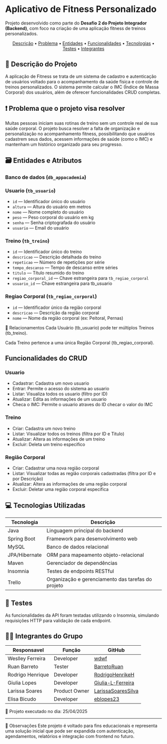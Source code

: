 # Aplicativo de Fitness Personalizado

Projeto desenvolvido como parte do **Desafio 2 do Projeto Integrador (Backend)**, com foco na criação de uma aplicação fitness de treinos personalizados.

<p align="center">
 <a href="#descrição-do-projeto">Descrição</a> •
 <a href="#problema-que-o-projeto-visa-resolver">Problema</a> •
 <a href="#entidade-e-atributos">Entidades</a> •
 <a href="#funcionalidades-do-crud">Funcionalidades</a> •
 <a href="#tecnologias-utilizadas">Tecnologias</a> • 
 <a href="#teste">Testes</a> •
 <a href="#integrantes-do-grupo">Integrantes</a>
</p>

## 📖 Descrição do Projeto

A aplicação de Fitness se trata de um sistema de cadastro e autenticação de usuários voltado para o acompanhamento da saúde física e controle de treinos personalizados. O sistema permite calcular o IMC (Índice de Massa Corporal) dos usuários, além de oferecer funcionalidades CRUD completas.

## ❗ Problema que o projeto visa resolver

Muitas pessoas iniciam suas rotinas de treino sem um controle real de sua saúde corporal. O projeto busca resolver a falta de organização e personalização no acompanhamento fitness, possibilitando que usuários cadastrem seus dados, acessem informações de saúde (como o IMC) e mantenham um histórico organizado para seu progresso.

## 🗃️ Entidades e Atributos

### Banco de dados (`db_appacademia`)

### Usuario (`tb_usuario`)

- `id` — Identificador único do usuário
- `altura` — Altura do usuário em metros
- `nome` — Nome completo do usuário
- `peso` — Peso corporal do usuário em kg
- `senha` — Senha criptografada do usuário
- `usuario` — Email do usuário

### Treino (`tb_treino`)

- `id` — Identificador único do treino
- `descricao` — Descrição detalhada do treino
- `repeticao` — Número de repetições por série
- `tempo_descanso` — Tempo de descanso entre séries
- `titulo` — Título resumido do treino
- `regiao_corporal_id` — Chave estrangeira para `tb_regiao_corporal`
- `usuario_id` — Chave estrangeira para tb_usuario

### Regiao Corporal (`tb_regiao_corporal`)

- `id` — Identificador único da região corporal
- `descricao` — Descrição da região corporal
- `nome` — Nome da região corporal (ex: Peitoral, Pernas)

📌 Relacionamentos
Cada Usuário (tb_usuario) pode ter múltiplos Treinos (tb_treino).

Cada Treino pertence a uma única Região Corporal (tb_regiao_corporal).

## Funcionalidades do CRUD

### Usuario

- Cadastrar: Cadastra um novo usuario
- Entrar: Permite o acesso do sistema ao usuario
- Listar: Visualiza todos os usuario (filtro por ID)
- Atualizar: Edita as informações de um usuario
- Checa o IMC: Permite o usuario atraves do ID checar o valor do IMC

### Treino

- Criar: Cadastra um novo treino
- Listar: Visualizar todos os treinos (filtra por ID e Titulo)
- Atualizar: Altera as informações de um treino
- Excluir: Deleta um treino especifico

### Região Corporal

- Criar: Cadastrar uma nova região corporal
- Listar: Visualizar todas as região corporais cadastradas (filtra por ID e por Descrição)
- Atualizar: Altera as informações de uma região corporal
- Excluir: Deletar uma região corporal especifica

## 💻 Tecnologias Utilizadas

| Tecnologia    | Descrição                                          |
| ------------- | -------------------------------------------------- |
| Java          | Linguagem principal do backend                     |
| Spring Boot   | Framework para desenvolvimento web                 |
| MySQL         | Banco de dados relacional                          |
| JPA/Hibernate | ORM para mapeamento objeto-relacional              |
| Maven         | Gerenciador de dependências                        |
| Insomnia      | Testes de endpoints RESTful                        |
| Trello        | Organização e gerenciamento das tarefas do projeto |

## 🧪 Testes

As funcionalidades da API foram testadas utilizando o Insomnia, simulando requisições HTTP para validação de cada endpoint.

## 👨‍💻 Integrantes do Grupo

| Responsavel      | Função        | GitHub                                                      |
| ---------------- | ------------- | ----------------------------------------------------------- |
| Weslley Ferreira | Developer     | [wdwf](https://github.com/wdwf/)                            |
| Ruan Barreto     | Tester        | [BarretoRuan](https://github.com/BarretoRuan)               |
| Rodrigo Henrique | Developer     | [RodrigoHenrikeH](https://github.com/RodrigoHenrikeH)       |
| Giulia Lopes     | Developer     | [Giulia-L-Ferreira](https://github.com/Giulia-L-Ferreira)   |
| Larissa Soares   | Product Owner | [LarissaSoaresSilva](https://github.com/LarissaSoaresSilva) |
| Elisa Bicudo     | Developer     | [eblopes23](https://github.com/eblopes23)                   |

📅 Projeto executado no dia: 25/04/2025

---

📌 Observações
Este projeto é voltado para fins educacionais e representa uma solução inicial que pode ser expandida com autenticação, agendamentos, relatórios e integração com frontend no futuro.
